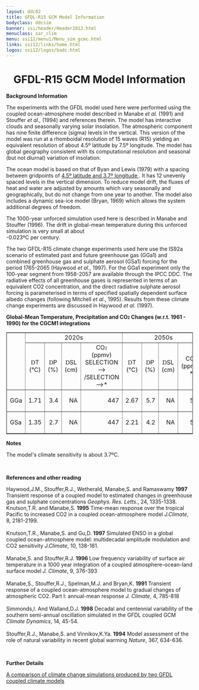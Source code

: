 ```yaml
---
layout: ddc02
title: GFDL-R15 GCM Model Information
bodyclass: ddcsim
banner: ssi/header/Header2012.html
menuclass: sar_clim
menu: ssi12/menu1/Menu_sim_gcmc.html
links: ssi12/links/home.html
logos: ssi12/logos/badc.html
---
```

 <div id="pagetitle">
 <h1 align="center">GFDL-R15 GCM Model Information </h1>
 </div>
 <!-- End of Page Title Block -->
 
 
 <!-- Insert Model Info Here -->
 <P><B>Background Information</B></P>
 
 <P>The experiments with the GFDL model used here were performed
 using the coupled ocean-atmosphere model described in Manabe <I>et
 al.</I> (1991) and Stouffer <I>et al.,</I> (1994) and references
 therein. The model has interactive clouds and seasonally varying
 solar insolation. The atmospheric component has nine finite difference
 (sigma) levels in the vertical. This version of the model was
 run at a rhomboidal resolution of 15 waves (R15) yielding an equivalent
 resolution of about 4.5&ordm; latitude by 7.5&ordm; longitude.
 The model has global geography consistent with its computational
 resolution and seasonal (but not diurnal) variation of insolation.</P>
 
 <P>The ocean model is based on that of Byan and Lewis (1979) with
 a spacing between gridpoints of <A HREF="gfdlr15_grid.html"
 >4.5&ordm; latitude and 3.7&ordm; longitude </A>.
 It has 12 unevenly spaced levels in the vertical dimension. To
 reduce model drift, the fluxes of heat and water are adjusted
 by amounts which vary seasonally and geographically, but do not
 change from one year to another. The model also includes a dynamic
 sea-ice model (Bryan, 1969) which allows the system additional
 degrees of freedom.</P>
 
 <P>The 1000-year unforced simulation used here is described in
 Manabe and Stouffer (1996). The drift in global-mean temperature
 during this unforced simulation is very small at about <BR>
 -0.023&ordm;C per century.</P>
 
 <P>The two GFDL-R15 climate change experiments used here use the
 IS92a scenario of estimated past and future greenhouse gas (GGa1)
 and combined greenhouse gas and sulphate aerosol (GSa1) forcing
 for the period 1765-2065 (Haywood <I>et al</I>., 1997). For the
 GGa1 experiment only the 100-year segment from 1958-2057 are available
 through the IPCC DDC. The radiative effects of all greenhouse
 gases is represented in terms of an equivalent CO2 concentration,
 and the direct radiative sulphate aerosol forcing is parameterised
 in terms of specified spatially dependent surface albedo changes
 (following Mitchell <I>et al</I>., 1995). Results from these climate
 change experiments are discussed in Haywood <I>et al</I>. (1997).</P>
 
 
 <P><B>Global-Mean Temperature, Precipitation and CO<FONT SIZE="-2">2</FONT> Changes
 (w.r.t. 1961 - 1990) for the CGCM1 integrations</B></P>
 
 <TABLE WIDTH="95%" BORDER="1" align="center" CELLPADDING="0" CELLSPACING="2">
 <TR>
 <td ROWSPAN="2" ></TD>
 <td COLSPAN="4" align="center">2020s</TD>
 <td COLSPAN="4" align="center">2050s</TD>
 <td COLSPAN="4" align="center">2080s</TD>
 </TR>
 <TR>
 <td ALIGN="CENTER" HEIGHT="17" WIDTH="8%"><FONT FACE="Symbol">D</FONT>T
 <BR CLEAR="ALL">(&deg;C)</td>
 <td ALIGN="CENTER" WIDTH="8%"><FONT FACE="Symbol">D</FONT>P<BR
 CLEAR="ALL">(%)</td>
 <td ALIGN="CENTER" WIDTH="8%"><FONT FACE="Symbol">D</FONT>SL<BR
 CLEAR="ALL">(cm)</td>
 <td ALIGN="CENTER" WIDTH="8%">CO<FONT SIZE="-2">2 </FONT><BR
 CLEAR="ALL">(ppmv) SELECTION--> /SELECTION-->*</td>
 <td ALIGN="CENTER" WIDTH="8%"><FONT FACE="Symbol">D</FONT>T<BR
 CLEAR="ALL">(&deg;C)</td>
 <td ALIGN="CENTER" WIDTH="8%"><FONT FACE="Symbol">D</FONT>P <BR
 CLEAR="ALL">(%)</td>
 <td ALIGN="CENTER" WIDTH="8%"><FONT FACE="Symbol">D</FONT>SL<BR
 CLEAR="ALL">(cm)</td>
 <td ALIGN="CENTER" WIDTH="10%">CO<FONT SIZE="-2">2</FONT><BR
 CLEAR="ALL">(ppmv) *</td>
 <td ALIGN="CENTER" WIDTH="8%"><FONT FACE="Symbol">D</FONT>T<BR
 CLEAR="ALL">(&deg;C)</td>
 <td ALIGN="CENTER" WIDTH="8%"><FONT FACE="Symbol">D</FONT>P<BR
 CLEAR="ALL">(%)</td>
 <td ALIGN="CENTER" WIDTH="8%"><FONT FACE="Symbol">D</FONT>SL<BR
 CLEAR="ALL">(cm)</td>
 <td ALIGN="CENTER" WIDTH="8%">CO<FONT SIZE="-2">2</FONT><BR
 CLEAR="ALL">(ppmv) *</td>
 </TR>
 <TR>
 <td WIDTH="8%">GGa</TD>
 <td WIDTH="8%">
 <p align="right">1.71</p></td>
 <td WIDTH="8%">
 <p align="right">3.4</p></td>
 <td WIDTH="8%">
 <p align="right">NA</p></td>
 <td WIDTH="8%">
 <p align="right">447</p></td>
 <td WIDTH="8%">
 <p align="right">2.67</p></td>
 <td WIDTH="8%">
 <p align="right">5.7</p></td>
 <td WIDTH="8%">
 <p align="right">NA</p></td>
 <td WIDTH="10%">
 <p align="right">554</p></td>
 <td WIDTH="8%">
 <p align="right">NA</p></td>
 <td WIDTH="8%">
 <p align="right">NA</p></td>
 <td WIDTH="8%">
 <p align="right">NA</p></td>
 <td WIDTH="8%">
 <p align="right">NA</p></td>
 </TR>
 <TR>
 <td WIDTH="8%">GSa</TD>
 <td WIDTH="8%">
 <p align="right">1.35</p></td>
 <td WIDTH="8%">
 <p align="right">2.7</p></td>
 <td WIDTH="8%">
 <p align="right">NA</p></td>
 <td WIDTH="8%">
 <p align="right">447</p></td>
 <td WIDTH="8%">
 <p align="right">2.21</p></td>
 <td WIDTH="8%">
 <p align="right">4.2</p></td>
 <td WIDTH="8%">
 <p align="right">NA</p></td>
 <td WIDTH="10%">
 <p align="right">554</p></td>
 <td WIDTH="8%">
 <p align="right">NA</p></td>
 <td WIDTH="8%">
 <p align="right">NA</p></td>
 <td WIDTH="8%">
 <p align="right">NA</p></td>
 <td WIDTH="8%">
 <p align="right">NA</p></td>
 </TR>
 </TABLE>
 
 
 <P><B>Notes</B></P>
 <P>The model's climate sensitivity is about 3.7&ordm;C.</P>
 
 <p>&nbsp;</p>
 
 <P><B>References and other reading</B></P>
 
 <P>Haywood,J.M., Stouffer,R.J., Wetherald, Manabe,S. and Ramaswamy
 <B>1997</B> Transient response of a coupled model to estimated
 changes in greenhouse gas and sulphate concentrations <I>Geophys.
 Res. Letts</I>., 24, 1335-1338.<BR>
 Knutson,T.R. and Manabe,S. <B>1995</B> Time-mean response over
 the tropical Pacific to increased CO2 in a coupled ocean-atmosphere
 model <I>J.Climate</I>, 8, 2181-2199.<BR>
 <BR>
 Knutson,T.R., Manabe,S. and Gu,D. <B>1997</B> Simulated ENSO in
 a global coupled ocean-atmosphere model: multidecadal amplitude
 modulation and CO2 sensitivity <I>J.Climate</I>, 10, 138-161.<BR>
 <BR>
 Manabe,S. and Stouffer,R.J. <B>1996 </B>Low frequency variability
 of surface air temperature in a 1000 year integration of a coupled
 atmosphere-ocean-land surface model<B><I> </I></B><I>J. Climate</I>,
 9, 376-393<BR>
 <BR>
 Manabe,S., Stouffer,R.J., Spelman,M.J. and Bryan,K. <B>1991</B>
 Transient response of a coupled ocean-atmosphere model to gradual
 changes of atmospheric CO2. Part I: annual-mean response <I>J.
 Climate</I>, 4, 785-818<BR>
 <BR>
 Simmonds,I. And Walland,D.J. <B>1998</B> Decadal and centennial
 variability of the southern semi-annual oscillation simulated
 in the GFDL coupled GCM <I>Climate Dynamics</I>, 14, 45-54.<BR>
 <BR>
 Stouffer,R.J., Manabe,S. and Vinnikov,K.Ya. <B>1994</B> Model
 assessment of the role of natural variability in recent global
 warming <I>Nature</I>, 367, 634-636.</P>
 
 <p>&nbsp;</p>
 
 <P><B>Further Details</B></P>
 
 <P><A HREF="http://dx.doi.org/10.1016/S0921-8181(02)00192-3">A comparison of climate change simulations produced by two GFDL coupled climate models</A>
 
 <p>&nbsp;</p>
 
 
 
 <p></p>
 
 <!-- end of center column -->
